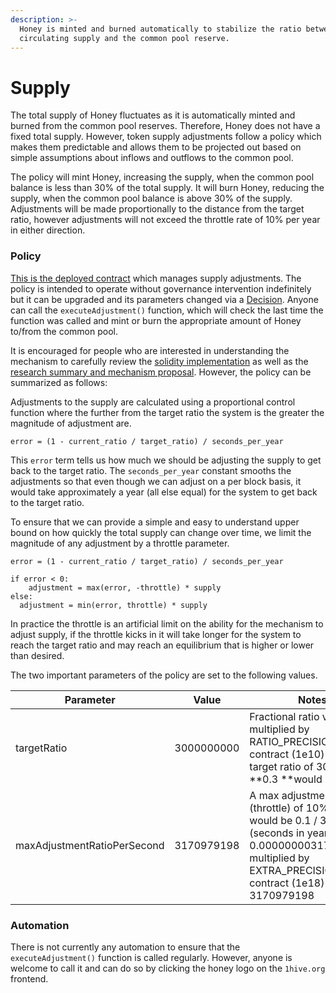 ```yaml
---
description: >-
  Honey is minted and burned automatically to stabilize the ratio between
  circulating supply and the common pool reserve.
---
```


# Supply

The total supply of Honey fluctuates as it is automatically minted and burned from the common pool reserves. Therefore, Honey does not have a fixed total supply. However, token supply adjustments follow a policy which makes them predictable and allows them to be projected out based on simple assumptions about inflows and outflows to the common pool. 

The policy will mint Honey, increasing the supply, when the common pool balance is less than 30% of the total supply. It will burn Honey, reducing the supply, when the common pool balance is above 30% of the supply. Adjustments will be made proportionally to the distance from the target ratio, however adjustments will not exceed the throttle rate of 10% per year in either direction. 

### Policy 

[This is the deployed contract](https://blockscout.com/poa/xdai/address/0x783Da66eeA5a93F46F386806Fce49Ce18937F861/read-proxy) which manages supply adjustments. The policy is intended to operate without governance intervention indefinitely but it can be upgraded and its parameters changed via a [Decision](decisions.md). Anyone can call the `executeAdjustment()` function, which will check the last time the function was called and mint or burn the appropriate amount of Honey to/from the common pool.

It is encouraged for people who are interested in understanding the mechanism to carefully review the [solidity implementation](https://github.com/1Hive/issuance/blob/master/contracts/Issuance.sol) as well as the [research summary and mechanism proposal](https://forum.1hive.org/t/dynamic-honey-supply-policy-proposal/2224). However, the policy can be summarized as follows:

Adjustments to the supply are calculated using a proportional control function where the further from the target ratio the system is the greater the magnitude of adjustment are.

```
error = (1 - current_ratio / target_ratio) / seconds_per_year
```

This `error` term tells us how much we should be adjusting the supply to get back to the target ratio. The `seconds_per_year` constant smooths the adjustments so that even though we can adjust on a per block basis, it would take approximately a year (all else equal) for the system to get back to the target ratio.

To ensure that we can provide a simple and easy to understand upper bound on how quickly the total supply can change over time, we limit the magnitude of any adjustment by a throttle parameter.

```
error = (1 - current_ratio / target_ratio) / seconds_per_year

if error < 0:
	adjustment = max(error, -throttle) * supply
else:
  adjustment = min(error, throttle) * supply 
```

In practice the throttle is an artificial limit on the ability for the mechanism to adjust supply, if the throttle kicks in it will take longer for the system to reach the target ratio and may reach an equilibrium that is higher or lower than desired. 

The two important parameters of the policy are set to the following values. 

| Parameter                   | Value      | Notes                                                                                                                                                                              |
| --------------------------- | ---------- | ---------------------------------------------------------------------------------------------------------------------------------------------------------------------------------- |
| targetRatio                 | 3000000000 | Fractional ratio value multiplied by RATIO_PRECISION in contract (1e10) eg a target ratio of 30% or **0.3 **would be 3e9                                                           |
| maxAdjustmentRatioPerSecond | 3170979198 | A max adjustment ratio (throttle) of 10% or **0.1** would be 0.1 / 31536000 (seconds in year) = 0.000000003170979198 multiplied by EXTRA_PRECISION in contract (1e18) = 3170979198 |

### Automation

There is not currently any automation to ensure that the `executeAdjustment()` function is called regularly. However, anyone is welcome to call it and can do so by clicking the honey logo on the `1hive.org` frontend. 
